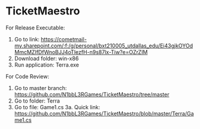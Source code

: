 # TicketMaestro

For Release Executable:
  1. Go to link: https://cometmail-my.sharepoint.com/:f:/g/personal/bxt210005_utdallas_edu/Ei43gjkOYOdMmcMZIfDfWnoBJJ4oTlezfH-n9s87lx-Tiw?e=OZrZIM
  2. Download folder: win-x86
  3. Run application: Terra.exe

For Code Review:
  1. Go to master branch: https://github.com/N1bbL3RGames/TicketMaestro/tree/master
  2. Go to folder: Terra
  3. Go to file: Game1.cs
  3a. Quick link: https://github.com/N1bbL3RGames/TicketMaestro/blob/master/Terra/Game1.cs
